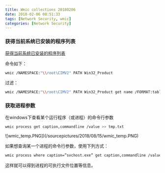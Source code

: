 ```yaml
---
title: Wmic collections 20180206
date: 2018-02-06 08:51:33
tags: [Network Security, wmic]
categories: [Network Security]
---
```


### 获得当前系统已安装的程序列表

[获得当前系统已安装的程序列表](http://www.4hou.com/technology/10206.html)

命令如下：
```bash
wmic /NAMESPACE:"\\root\CIMV2" PATH Win32_Product
```

过滤：  
```bash
wmic /NAMESPACE:"\\root\CIMV2" PATH Win32_Product get name /FORMAT:table
```


### 获取进程参数
在windows下查看某个运行程序（或进程）的命令行参数

```bash
wmic process get caption,commandline /value >> tmp.txt
```

![wmic_temp.PNG])(/sourcepictures/2018/08/15/wmic_temp.PNG)


如果想查询某一个进程的命令行参数，使用下列方式：

```bash
wmic process where caption=”svchost.exe” get caption,commandline /value
```

这样就可以得到进程的可执行文件位置等信息。
